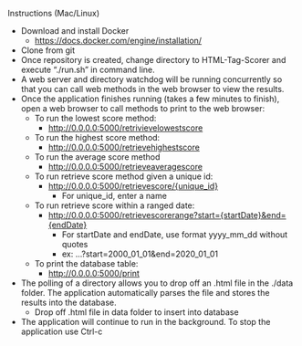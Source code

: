 Instructions (Mac/Linux)
- Download and install Docker
    - https://docs.docker.com/engine/installation/
- Clone from git
- Once repository is created, change directory to HTML-Tag-Scorer and execute “./run.sh” in command line.
- A web server and directory watchdog will be running concurrently so that you can call web methods in the web browser to view the results. 
- Once the application finishes running (takes a few minutes to finish), open a web browser to call methods to print to the web browser:
    - To run the lowest score method:
        - http://0.0.0.0:5000/retrivievelowestscore 
    - To run the highest score method:
        - http://0.0.0.0:5000/retrievehighestscore 
    - To run the average score method
        - http://0.0.0.0:5000/retrieveaveragescore 
    - To run retrieve score method given a unique id:
        - http://0.0.0.0:5000/retrievescore/{unique_id}  
            - For unique_id, enter a name
    - To run retrieve score within a ranged date:
        - http://0.0.0.0:5000/retrievescorerange?start={startDate}&end={endDate}
            - For startDate and endDate, use format yyyy_mm_dd without quotes 
            - ex: ...?start=2000_01_01&end=2020_01_01 
    - To print the database table:
        - http://0.0.0.0:5000/print 
- The polling of a directory allows you to drop off an .html file in the ./data folder. The application automatically parses the file and stores the results into the database.
    - Drop off .html file in data folder to insert into database
- The application will continue to run in the background. To stop the application use Ctrl-c
